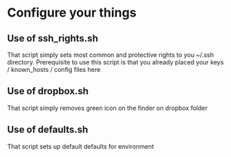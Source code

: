 # Configure your things

## Use of ssh_rights.sh
That script simply sets most common and protective rights to you ~/.ssh directory. Prerequisite to use this script is that you already placed your keys / known_hosts / config files here

## Use of dropbox.sh
That script simply removes green icon on the finder on dropbox folder

## Use of defaults.sh
That script sets up default defaults for environment

